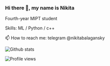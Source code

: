 ### Hi there 👋, my name is Nikita
Fourth-year MIPT student

Skills: ML / Python / c++

📫 How to reach me: telegram @nikitabalagansky 

![Github stats](https://github-readme-stats.vercel.app/api?username=elephantmipt&show_icons=true)

![Profile views](https://gpvc.arturio.dev/elephantmipt)  
